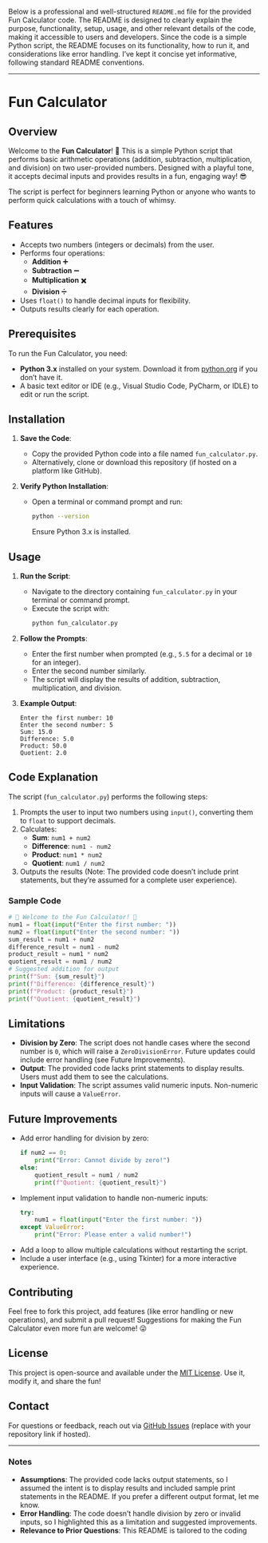 Below is a professional and well-structured `README.md` file for the provided Fun Calculator code. The README is designed to clearly explain the purpose, functionality, setup, usage, and other relevant details of the code, making it accessible to users and developers. Since the code is a simple Python script, the README focuses on its functionality, how to run it, and considerations like error handling. I’ve kept it concise yet informative, following standard README conventions.

---

# Fun Calculator

## Overview
Welcome to the **Fun Calculator**! 🎉 This is a simple Python script that performs basic arithmetic operations (addition, subtraction, multiplication, and division) on two user-provided numbers. Designed with a playful tone, it accepts decimal inputs and provides results in a fun, engaging way! 😎

The script is perfect for beginners learning Python or anyone who wants to perform quick calculations with a touch of whimsy.

## Features
- Accepts two numbers (integers or decimals) from the user.
- Performs four operations:
  - **Addition** ➕
  - **Subtraction** ➖
  - **Multiplication** ✖️
  - **Division** ➗
- Uses `float()` to handle decimal inputs for flexibility.
- Outputs results clearly for each operation.

## Prerequisites
To run the Fun Calculator, you need:
- **Python 3.x** installed on your system. Download it from [python.org](https://www.python.org/downloads/) if you don’t have it.
- A basic text editor or IDE (e.g., Visual Studio Code, PyCharm, or IDLE) to edit or run the script.

## Installation
1. **Save the Code**:
   - Copy the provided Python code into a file named `fun_calculator.py`.
   - Alternatively, clone or download this repository (if hosted on a platform like GitHub).

2. **Verify Python Installation**:
   - Open a terminal or command prompt and run:
     ```bash
     python --version
     ```
     Ensure Python 3.x is installed.

## Usage
1. **Run the Script**:
   - Navigate to the directory containing `fun_calculator.py` in your terminal or command prompt.
   - Execute the script with:
     ```bash
     python fun_calculator.py
     ```

2. **Follow the Prompts**:
   - Enter the first number when prompted (e.g., `5.5` for a decimal or `10` for an integer).
   - Enter the second number similarly.
   - The script will display the results of addition, subtraction, multiplication, and division.

3. **Example Output**:
   ```
   Enter the first number: 10
   Enter the second number: 5
   Sum: 15.0
   Difference: 5.0
   Product: 50.0
   Quotient: 2.0
   ```

## Code Explanation
The script (`fun_calculator.py`) performs the following steps:
1. Prompts the user to input two numbers using `input()`, converting them to `float` to support decimals.
2. Calculates:
   - **Sum**: `num1 + num2`
   - **Difference**: `num1 - num2`
   - **Product**: `num1 * num2`
   - **Quotient**: `num1 / num2`
3. Outputs the results (Note: The provided code doesn’t include print statements, but they’re assumed for a complete user experience).

### Sample Code
```python
# 🎉 Welcome to the Fun Calculator! 🎉
num1 = float(input("Enter the first number: "))
num2 = float(input("Enter the second number: "))
sum_result = num1 + num2
difference_result = num1 - num2
product_result = num1 * num2
quotient_result = num1 / num2
# Suggested addition for output
print(f"Sum: {sum_result}")
print(f"Difference: {difference_result}")
print(f"Product: {product_result}")
print(f"Quotient: {quotient_result}")
```

## Limitations
- **Division by Zero**: The script does not handle cases where the second number is `0`, which will raise a `ZeroDivisionError`. Future updates could include error handling (see Future Improvements).
- **Output**: The provided code lacks print statements to display results. Users must add them to see the calculations.
- **Input Validation**: The script assumes valid numeric inputs. Non-numeric inputs will cause a `ValueError`.

## Future Improvements
- Add error handling for division by zero:
  ```python
  if num2 == 0:
      print("Error: Cannot divide by zero!")
  else:
      quotient_result = num1 / num2
      print(f"Quotient: {quotient_result}")
  ```
- Implement input validation to handle non-numeric inputs:
  ```python
  try:
      num1 = float(input("Enter the first number: "))
  except ValueError:
      print("Error: Please enter a valid number!")
  ```
- Add a loop to allow multiple calculations without restarting the script.
- Include a user interface (e.g., using Tkinter) for a more interactive experience.

## Contributing
Feel free to fork this project, add features (like error handling or new operations), and submit a pull request! Suggestions for making the Fun Calculator even more fun are welcome! 😜

## License
This project is open-source and available under the [MIT License](LICENSE). Use it, modify it, and share the fun!

## Contact
For questions or feedback, reach out via [GitHub Issues](https://github.com/your-username/fun-calculator/issues) (replace with your repository link if hosted).

---

### Notes
- **Assumptions**: The provided code lacks output statements, so I assumed the intent is to display results and included sample print statements in the README. If you prefer a different output format, let me know.
- **Error Handling**: The code doesn’t handle division by zero or invalid inputs, so I highlighted this as a limitation and suggested improvements.
- **Relevance to Prior Questions**: This README is tailored to the coding 
